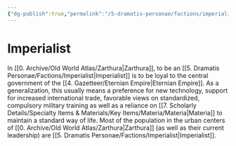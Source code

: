 ```yaml
---
{"dg-publish":true,"permalink":"/5-dramatis-personae/factions/imperialist/","noteIcon":""}
---
```


# Imperialist

In [[0. Archive/Old World Atlas/Zarthura\|Zarthura]], to be an [[5. Dramatis Personae/Factions/Imperialist\|Imperialist]] is to be loyal to the central government of the [[4. Gazetteer/Eternian Empire\|Eternian Empire]]. As a generalization, this usually means a preference for new technology, support for increased international trade, favorable views on standardized, compulsory military training as well as a reliance on [[7. Scholarly Details/Specialty Items & Materials/Key Items/Materia/Materia\|Materia]] to maintain a standard way of life. Most of the population in the urban centers of [[0. Archive/Old World Atlas/Zarthura\|Zarthura]] (as well as their  current leadership) are [[5. Dramatis Personae/Factions/Imperialist\|Imperialist]]. 